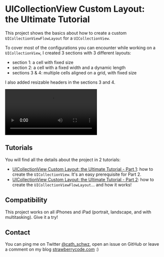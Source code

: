 # UICollectionView Custom Layout: the Ultimate Tutorial

This project shows the basics about how to create a custom `UICollectionViewFlowLayout` for a `UICollectionView`. 

To cover most of the configurations you can encounter while working on a `UICollectionView`, I created 3 sections with 3 different layouts:
- section 1: a cell with fixed size
- section 2: a cell with a fixed width and a dynamic length
- sections 3 & 4: multiple cells aligned on a grid, with fixed size

I also added resizable headers in the sections 3 and 4.

![Video of the custom layout](https://github.com/strawberrycode/SCCollectionViewCustomLayout/blob/master/Images/SCCollectionViewCustomLayout.mp4)


## Tutorials

You will find all the details about the project in 2 tutorials:
- [UICollectionView Custom Layout: the Ultimate Tutorial - Part 1](http://bit.ly/1TNFd1m): how to create the `UICollectionView`. It's an easy prerequisite for Part 2.
- [UICollectionView Custom Layout: the Ultimate Tutorial - Part 2](http://bit.ly/20Q1bPZ): how to create the `UICollectionViewFlowLayout`... and how it works!

## Compatibility

This project works on all iPhones and iPad (portrait, landscape, and with multitasking). Give it a try!

## Contact

You can ping me on Twitter [@cath_schwz](https://twitter.com/cath_schwz), open an issue on GitHub or leave a comment on my blog [strawberrycode.com](http://bit.ly/1TNFd1m) :)